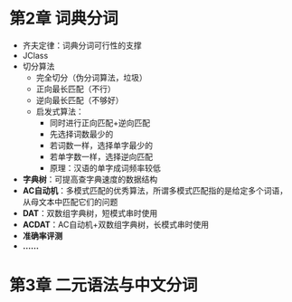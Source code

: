 # 第2章 词典分词
- 齐夫定律：词典分词可行性的支撑
- JClass
- 切分算法
    - 完全切分（伪分词算法，垃圾）
    - 正向最长匹配（不行）
    - 逆向最长匹配（不够好）
    - 启发式算法：
        - 同时进行正向匹配+逆向匹配
        - 先选择词数最少的
        - 若词数一样，选择单字最少的
        - 若单字数一样，选择逆向匹配
        - 原理：汉语的单字成词频率较低
- **字典树**：可提高查字典速度的数据结构
- **AC自动机**：多模式匹配的优秀算法，所谓多模式匹配指的是给定多个词语，从母文本中匹配它们的问题
- **DAT**：双数组字典树，短模式串时使用
- **ACDAT**：AC自动机+双数组字典树，长模式串时使用
- **准确率评测**
- **……**

# 第3章 二元语法与中文分词